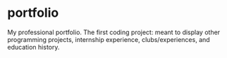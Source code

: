 # portfolio
My professional portfolio.
The first coding project: meant to display other programming projects, internship experience, clubs/experiences, and education history.
